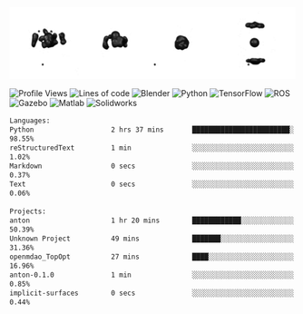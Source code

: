 ![cubes](https://github.com/imsenthur/imsenthur/blob/master/cubes.gif)

<!--START_SECTION:waka-->
![Profile Views](http://img.shields.io/badge/Profile%20views-195-blue)
![Lines of code](https://img.shields.io/badge/From%20%22Hello%2C%20World%21%22%2C%20I%27ve%20written-598637%20lines%20of%20code-blue)
![Blender](https://img.shields.io/badge/-Blender-orange)
![Python](https://img.shields.io/badge/-Python-blue)
![TensorFlow](https://img.shields.io/badge/-TensorFlow-ff8c00)
![ROS](https://img.shields.io/badge/-ROS-20b2aa)
![Gazebo](https://img.shields.io/badge/-Gazebo-lightgrey)
![Matlab](https://img.shields.io/badge/-Matlab-ffd700)
![Solidworks](https://img.shields.io/badge/-Solidworks-red)
```text
Languages: 
Python                   2 hrs 37 mins       ████████████████████████░   98.55% 
reStructuredText         1 min               ░░░░░░░░░░░░░░░░░░░░░░░░░   1.02% 
Markdown                 0 secs              ░░░░░░░░░░░░░░░░░░░░░░░░░   0.37% 
Text                     0 secs              ░░░░░░░░░░░░░░░░░░░░░░░░░   0.06%

Projects: 
anton                    1 hr 20 mins        ████████████░░░░░░░░░░░░░   50.39% 
Unknown Project          49 mins             ███████░░░░░░░░░░░░░░░░░░   31.36% 
openmdao_TopOpt          27 mins             ████░░░░░░░░░░░░░░░░░░░░░   16.96% 
anton-0.1.0              1 min               ░░░░░░░░░░░░░░░░░░░░░░░░░   0.85% 
implicit-surfaces        0 secs              ░░░░░░░░░░░░░░░░░░░░░░░░░   0.44%
```


<!--END_SECTION:waka-->
